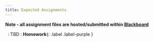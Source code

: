 ```yaml
---
title: Expected Assignments
---
```


**Note - all assignment files are hosted/submitted within [Blackboard](https://lms.gvsu.edu)**

&nbsp;
: TBD
  : **Homework**{: .label .label-purple } 